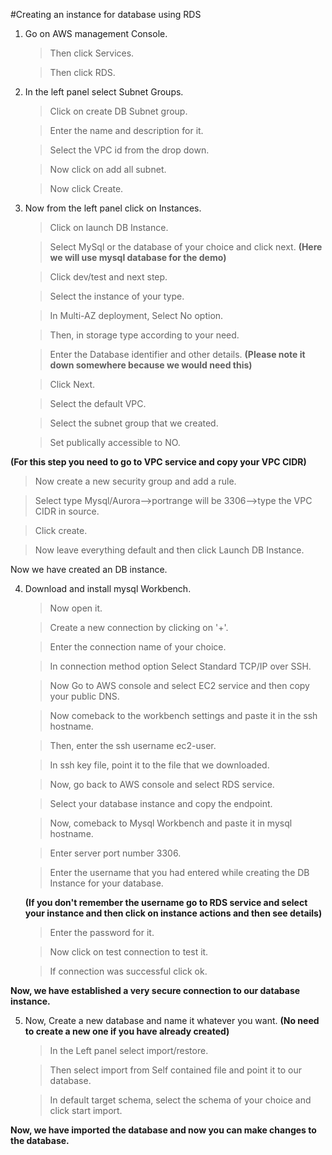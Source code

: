 #Creating an instance for database using RDS


1. Go on AWS management Console.
   
   > Then click Services.
   
   > Then click RDS.


2. In the left panel select Subnet Groups.
    
   > Click on create DB Subnet group.
   
   > Enter the name and description for it.
   
   > Select the VPC id from the drop down.
   
   > Now click on add all subnet.
   
   > Now click Create.


3. Now from the left panel click on Instances.
    
   > Click on launch DB Instance.
   
   > Select MySql or the database of your choice and click next.
<b>(Here we will use mysql database for the demo)</b>
    
   > Click dev/test and next step.
   
   > Select the instance of your type.
   
   > In Multi-AZ deployment, Select No option.
   
   > Then, in storage type according to your need.
   
   > Enter the Database identifier and other details.
<b>(Please note it down somewhere because we would need this)</b>
    
   > Click Next.
   
   > Select the default VPC.
   
   > Select the subnet group that we created.
   
   > Set publically accessible to NO.


<b>(For this step you need to go to VPC service and copy your VPC CIDR)</b>
    
   > Now create a new security group and add a rule.
   
   > Select type Mysql/Aurora-->portrange will be 3306-->type the VPC CIDR in source.
   
   > Click create.
   
   > Now leave everything default and then click Launch DB Instance.


Now we have created an DB instance.


4. Download and install mysql Workbench.
   
   > Now open it.

   > Create a new connection by clicking on '+'.
   
   > Enter the connection name of your choice.

   > In connection method option Select Standard TCP/IP over SSH.

   > Now Go to AWS console and select EC2 service and then copy your public DNS.

   > Now comeback to the workbench settings and paste it in the ssh hostname.

   > Then, enter the ssh username ec2-user.

   > In ssh key file, point it to the file that we downloaded.

   > Now, go back to AWS console and select RDS service.

   > Select your database instance and copy the endpoint.

   > Now, comeback to Mysql Workbench and paste it in mysql hostname.

   > Enter server port number 3306.

   > Enter the username that you had entered while creating the DB Instance for your database.
   
   <b>(If you don't remember the username go to RDS service and select your instance and then click on instance actions and then see details)</b>
 
   > Enter the password for it.
 
   > Now click on test connection to test it.
 
   > If connection was successful click ok.


<b>Now, we have established a very secure connection to our database instance.</b>


5. Now, Create a new database and name it whatever you want.
<b>(No need to create a new one if you have already created)</b>
  
    
   >   In the Left panel select import/restore.

   >   Then select import from Self contained file and point it to our database.

   >   In default target schema, select the schema of your choice and click start import.

<b>Now, we have imported the database and now you can make changes to the database.</b>

